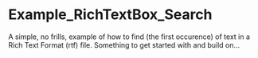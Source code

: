 # Example_RichTextBox_Search
A simple, no frills, example of how to find (the first occurence) of text in a Rich Text Format (rtf) file.
Something to get started with and build on...
